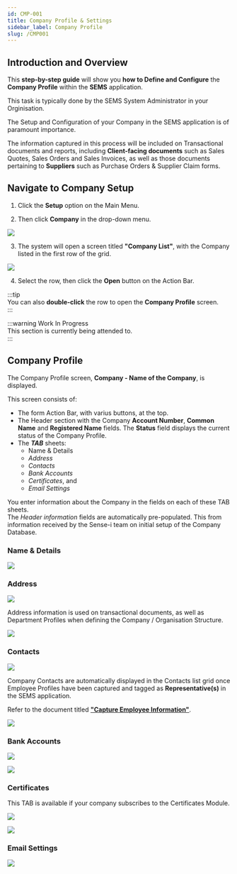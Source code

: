 ```yaml
---
id: CMP-001
title: Company Profile & Settings
sidebar_label: Company Profile
slug: /CMP001
---
```


## Introduction and Overview  

This **step-by-step guide** will show you **how to Define and Configure** the **Company Profile** within the **SEMS** application.  

This task is typically done by the SEMS System Administrator in your Orginisation.

The Setup and Configuration of your Company in the SEMS application is of paramount importance.   

The information captured in this process will be included on Transactional documents and reports, including **Client-facing documents** such as Sales Quotes, Sales Orders and Sales Invoices, as well as those documents pertaining to **Suppliers** such as Purchase Orders & Supplier Claim forms.  

## Navigate to Company Setup  

1. Click the **Setup** option on the Main Menu.  

2. Then click **Company** in the drop-down menu.  
	
![](../static/img/docs/CMP-001/image01.png)  

3. The system will open a screen titled **"Company List"**, with the Company listed in the first row of the grid.  

![](../static/img/docs/CMP-001/image02.png)  

4.  Select the row, then click the **Open** button on the Action Bar.  

:::tip  
You can also **double-click** the row to open the **Company Profile** screen.  
:::  

:::warning Work In Progress  
This section is currently being attended to.  
:::  

## Company Profile  

The Company Profile screen, **Company - Name of the Company**, is displayed.  

This screen consists of:  
- The form Action Bar, with varius buttons, at the top.
- The Header section with the Company **Account Number**, **Common Name** and **Registered Name** fields.  The **Status** field displays the current status of the Company Profile.
- The _**TAB**_ sheets: 
    - Name & Details  
    - _Address_  
    - _Contacts_<!-- - _Employee Info_   -->
    - _Bank Accounts_  
    - _Certificates_, and
    - _Email Settings_  

You enter information about the Company in the fields on each of these TAB sheets.  
The _Header information_ fields are automatically pre-populated.  This from information received by the Sense-i team on initial setup of the Company Database.

### Name & Details  

![](../static/img/docs/CMP-001/image03.png)  

### Address  

![](../static/img/docs/CMP-001/image04.png)  

Address information is used on transactional documents, as well as Department Profiles when defining the Company / Organisation Structure.  

![](../static/img/docs/CMP-001/image05.png)  

### Contacts  

![](../static/img/docs/CMP-001/image06.png)  

Company Contacts are automatically displayed in the Contacts list grid once Employee Profiles have been captured and tagged as **Representative(s)** in the SEMS application.  

Refer to the document titled **["Capture Employee Information"](https://sense-i.co/docs/SAF1204)**.  

![](../static/img/docs/CMP-001/image07.png)  

### Bank Accounts  

![](../static/img/docs/CMP-001/image08.png)  
 

![](../static/img/docs/CMP-001/image09.png)  


###  Certificates  

This TAB is available if your company subscribes to the Certificates Module.  


![](../static/img/docs/CMP-001/image12.png)  

![](../static/img/docs/CMP-001/image13.png)  

### Email Settings  

![](../static/img/docs/CMP-001/image10.png)  






